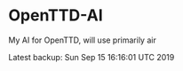 # OpenTTD-AI
My AI for OpenTTD, will use primarily air

Latest backup: Sun Sep 15 16:16:01 UTC 2019
